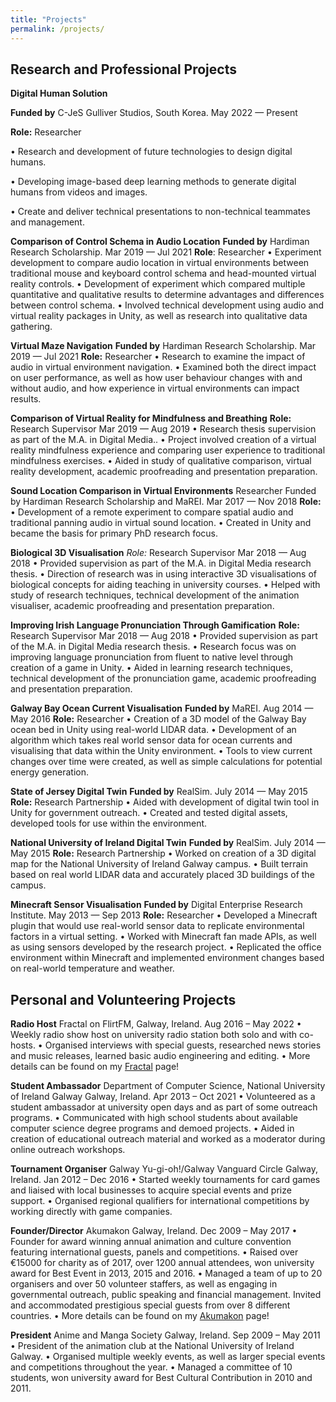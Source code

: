 ```yaml
---
title: "Projects"
permalink: /projects/
---
```



## Research and Professional Projects

**Digital Human Solution** 

**Funded by** C-JeS Gulliver Studios, South Korea. May 2022 — Present 

**Role:** Researcher 

• Research and development of future technologies to design digital humans.

• Developing image-based deep learning methods to generate digital humans from videos and images.

• Create and deliver technical presentations to non-technical teammates and management. 


**Comparison of Control Schema in Audio Location**
**Funded by** Hardiman Research Scholarship. Mar 2019 — Jul 2021
**Role**: Researcher 
• Experiment development to compare audio location in virtual environments between traditional mouse and keyboard control schema and head-mounted virtual reality controls.
• Development of experiment which compared multiple quantitative and qualitative results to determine advantages and differences between control schema.
• Involved technical development using audio and virtual reality packages in Unity, as well as research into qualitative data gathering.


**Virtual Maze Navigation**
**Funded by** Hardiman Research Scholarship. Mar 2019 — Jul 2021
**Role:** Researcher
• Research to examine the impact of audio in virtual environment navigation.
• Examined both the direct impact on user performance, as well as how user behaviour changes with and without audio, and how experience in virtual environments can impact results.


**Comparison of Virtual Reality for Mindfulness and Breathing**
**Role:** Research Supervisor Mar 2019 — Aug 2019
• Research thesis supervision as part of the M.A. in Digital Media..
• Project involved creation of a virtual reality mindfulness experience and comparing user experience to traditional mindfulness exercises.
• Aided in study of qualitative comparison, virtual reality development, academic proofreading and presentation preparation.


**Sound Location Comparison in Virtual Environments**
Researcher Funded by Hardiman Research Scholarship and MaREI. Mar 2017 — Nov 2018
**Role:** 
• Development of a remote experiment to compare spatial audio and traditional panning audio in virtual sound location.
• Created in Unity and became the basis for primary PhD research focus.


**Biological 3D Visualisation**
*Role:* Research Supervisor Mar 2018 — Aug 2018
• Provided supervision as part of the M.A. in Digital Media research thesis.
• Direction of research was in using interactive 3D visualisations of biological concepts for aiding teaching in university courses.
• Helped with study of research techniques, technical development of the animation visualiser, academic proofreading and presentation preparation.


**Improving Irish Language Pronunciation Through Gamification**
**Role:** Research Supervisor Mar 2018 — Aug 2018
• Provided supervision as part of the M.A. in Digital Media research thesis.
• Research focus was on improving language pronunciation from fluent to native level through creation of a game in Unity.
• Aided in learning research techniques, technical development of the pronunciation game, academic proofreading and presentation preparation.


**Galway Bay Ocean Current Visualisation**
**Funded by** MaREI. Aug 2014 — May 2016
**Role:** Researcher
• Creation of a 3D model of the Galway Bay ocean bed in Unity using real-world LIDAR data.
• Development of an algorithm which takes real world sensor data for ocean currents and visualising that data within the Unity environment.
• Tools to view current changes over time were created, as well as simple calculations for potential energy generation.


**State of Jersey Digital Twin**
**Funded by** RealSim. July 2014 — May 2015
**Role:** Research Partnership
• Aided with development of digital twin tool in Unity for government outreach.
• Created and tested digital assets, developed tools for use within the environment.


**National University of Ireland Digital Twin**
**Funded by** RealSim. July 2014 — May 2015
**Role:** Research Partnership
• Worked on creation of a 3D digital map for the National University of Ireland Galway campus.
• Built terrain based on real world LIDAR data and accurately placed 3D buildings of the campus.


**Minecraft Sensor Visualisation**
**Funded by** Digital Enterprise Research Institute. May 2013 — Sep 2013
**Role:** Researcher
• Developed a Minecraft plugin that would use real-world sensor data to replicate environmental factors in a virtual setting.
• Worked with Minecraft fan made APIs, as well as using sensors developed by the research project.
• Replicated the office environment within Minecraft and implemented environment changes based on real-world temperature and weather.



## Personal and Volunteering Projects


**Radio Host**
Fractal on FlirtFM, Galway, Ireland. Aug 2016 – May 2022
• Weekly radio show host on university radio station both solo and with co-hosts.
• Organised interviews with special guests, researched news stories and music releases, learned basic audio engineering and editing.
• More details can be found on my [Fractal][fractal] page!


**Student Ambassador** 
Department of Computer Science, National University of Ireland Galway Galway, Ireland. Apr 2013 – Oct 2021
• Volunteered as a student ambassador at university open days and as part of some outreach programs.
• Communicated with high school students about available computer science degree programs and demoed projects.
• Aided in creation of educational outreach material and worked as a moderator during online outreach workshops.


**Tournament Organiser** 
Galway Yu-gi-oh!/Galway Vanguard Circle Galway, Ireland. Jan 2012 – Dec 2016
• Started weekly tournaments for card games and liaised with local businesses to acquire special events and prize support.
• Organised regional qualifiers for international competitions by working directly with game companies.


**Founder/Director** 
Akumakon Galway, Ireland. Dec 2009 – May 2017
• Founder for award winning annual animation and culture convention featuring international guests, panels and competitions.
• Raised over €15000 for charity as of 2017, over 1200 annual attendees, won university award for Best Event in 2013, 2015 and 2016.
• Managed a team of up to 20 organisers and over 50 volunteer staffers, as well as engaging in governmental outreach, public speaking and financial management. Invited and accommodated prestigious special guests from over 8 different countries.
• More details can be found on my [Akumakon][] page!


**President** 
Anime and Manga Society Galway, Ireland. Sep 2009 – May 2011
• President of the animation club at the National University of Ireland Galway.
• Organised multiple weekly events, as well as larger special events and competitions throughout the year.
• Managed a committee of 10 students, won university award for Best Cultural Contribution in 2010 and 2011.


[dissertation]:   https://aran.library.nuigalway.ie/handle/10379/17151
[fractal]: https://jamesbrod.github.io/blog/fractal/
[akumakon]: https://jamesbrod.github.io/blog/akumakon/
[gem]: https://ieeexplore.ieee.org/abstract/document/8516445
[icad]: https://smartech.gatech.edu/handle/1853/58352
[icivc]: https://ieeexplore.ieee.org/abstract/document/7571280
